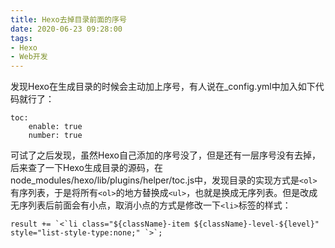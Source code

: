 ```yaml
---
title: Hexo去掉目录前面的序号
date: 2020-06-23 09:28:00
tags: 
- Hexo
- Web开发
---
```


发现Hexo在生成目录的时候会主动加上序号，有人说在_config.yml中加入如下代码就行了：

```
toc: 
	enable: true
	number: true
```

可试了之后发现，虽然Hexo自己添加的序号没了，但是还有一层序号没有去掉，后来查了一下Hexo生成目录的源码，在node_modules/hexo/lib/plugins/helper/toc.js中，发现目录的实现方式是`<ol>`有序列表，于是将所有`<ol>`的地方替换成`<ul>`，也就是换成无序列表。但是改成无序列表后前面会有小点，取消小点的方式是修改一下`<li>`标签的样式：

```
result += `<`li class="${className}-item ${className}-level-${level}" style="list-style-type:none;" `>`;
```


